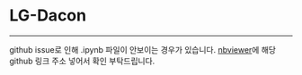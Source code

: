 # LG-Dacon
-----
github issue로 인해 .ipynb 파일이 안보이는 경우가 있습니다.
[nbviewer](https://nbviewer.org/)에 해당 github 링크 주소 넣어서 확인 부탁드립니다.
